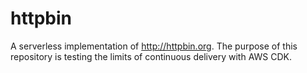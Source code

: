 # httpbin

A serverless implementation of http://httpbin.org. The purpose of this repository is testing the limits of continuous delivery with AWS CDK.



